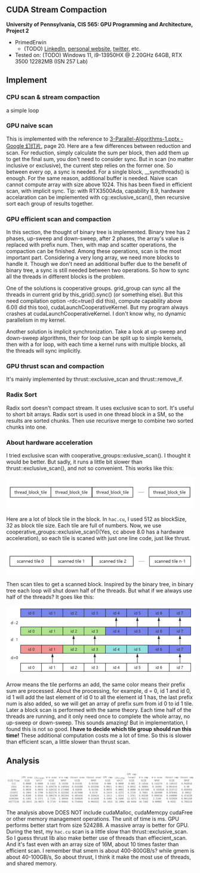 ## CUDA Stream Compaction

**University of Pennsylvania, CIS 565: GPU Programming and Architecture, Project 2**

* PrimedErwin
  * (TODO) [LinkedIn](), [personal website](), [twitter](), etc.
* Tested on: (TODO) Windows 11, i9-13950HX @ 2.20GHz 64GB, RTX 3500 12282MB (ISN 257 Lab)

## Implement

### CPU scan & stream compaction
a simple loop

### GPU naive scan
This is implemented with the reference to [3-Parallel-Algorithms-1.pptx - Google 幻灯片](https://docs.google.com/presentation/d/1ETVONA7QDM-WqsEj4qVOGD6Kura5I6E9yqH-7krnwZ0/edit?pli=1#slide=id.p31), page 20.
Here are a few differences between reduction and scan. For reduction, simply calculate the sum per block, then add them up to get the final sum, you don't need to consider sync. But in scan (no matter inclusive or exclusive), the current step relies on the former one. So between every op, a sync is needed. For a single block, \_\_syncthreads() is enough. For the same reason, additional buffer is needed. 
Naive scan cannot compute array with size above 1024. This has been fixed in efficient scan, with implicit sync.
Tip: with RTX3500Ada, capability 8.9, hardware accelaration can be implemented with cg::exclusive_scan(), then recursive sort each group of results together. 

### GPU efficient scan and compaction
In this section, the thought of binary tree is implemented. Binary tree has 2 phases, up-sweep and down-sweep, after 2 phases, the array's value is replaced with prefix num. Then, with map and scatter operations, the compaction can be finished.
Among these operations, scan is the most important part. Considering a very long array, we need more blocks to handle it. Though we don't need an additional buffer due to the benefit of binary tree, a sync is still needed between two operations. So how to sync all the threads in different blocks is the problem. 

One of the solutions is cooperative groups. grid_group can sync all the threads in current grid by this_grid().sync() (or something else). But this need compilation option -rdc=true(I did this), compute capability above 6.0(I did this too), cudaLaunchCooperativeKernel. But my program always crashes at cudaLaunchCooperativeKernel. I don't know why, no dynamic parallelism in my kernel.

Another solution is implicit synchronization. Take a look at up-sweep and down-sweep algorithms, their for loop can be split up to simple kernels, then with a for loop, with each time a kernel runs with multiple blocks, all the threads will sync implicitly. 

### GPU thrust scan and compaction
It's mainly implemented by thrust::exclusive_scan and thrust::remove_if.


### Radix Sort
Radix sort doesn't compact stream. It uses exclusive scan to sort. It's useful to short bit arrays. Radix sort is used in one thread block in a SM, so the results are sorted chunks. Then use recurisve merge to combine two sorted chunks into one. 

### About hardware acceleration
I tried exclusive scan with cooperative_groups::exlusive_scan(). I thought it would be better. But sadly, it runs a little bit slower than thrust::exclusive_scan(), and not so convenient. 
This works like this:

![](img/hac1.png)

Here are a lot of block tile in the block. In `hac.cu`, I used 512 as blockSize, 32 as block tile size. Each tile are full of numbers. Now, we use cooperative_groups::exclusive_scan()(Yes, cc above 8.0 has a hardware acceleration), so each tile is scaned with just one line code, just like thrust.

![](img/hac2.png)

Then scan tiles to get a scanned block. Inspired by the binary tree, in binary tree each loop will shut down half of the threads. But what if we always use half of the threads?
It goes like this:

![](img/hac3.png)

Arrow means the tile performs an add, the same color means their prefix sum are processed. About the processing, for example, d = 0, id 1 and id 0, id 1 will add the last element of id 0 to all the element id 1 has, the last prefix num is also added, so we will get an array of prefix sum from id 0 to id 1 tile. Later a block scan is performed with the same theory.
Each time half of the threads are running, and it only need once to complete the whole array, no up-sweep or down-sweep. This sounds amazing! But in implementation, I found this is not so good. **I have to decide which tile group should run this time!** These additional computation costs me a lot of time. So this is slower than efficient scan, a little slower than thrust scan. 

## Analysis
![](img/analysis.png)

The analysis above DOES NOT include cudaMalloc, cudaMemcpy cudaFree or other memory management operations. The unit of time is ms.
GPU performs better start from size 524288. A massive array is better for GPU.
During the test, my `hac.cu` scan is a little slow than thrust::exclusive_scan. So I guess thrust lib also make better use of threads than effiecient_scan. And it's fast even with an array size of 16M, about 10 times faster than efficient scan.
 I remember that smem is about 400-800GB/s? while gmem is about 40-100GB/s, So about thrust, I think it make the most use of threads, and shared memory.

